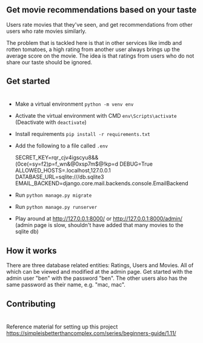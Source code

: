 ## Get movie recommendations based on your taste
Users rate movies that they've seen, and get recommendations from other users who rate movies similarly.

The problem that is tackled here is that in other services like imdb and rotten tomatoes,
a high rating from another user always brings up the average score on the movie.
The idea is that ratings from users who do not share our taste should be ignored.

[](https://github.com/benjaminleon/advicer/blob/master/concept.png)


## Get started
#

* Make a virtual environment `python -m venv env`
* Activate the virtual environment with CMD `env\Scripts\activate` (Deactivate with `deactivate`)
* Install requirements `pip install -r requirements.txt`

* Add the following to a file called `.env`


    SECRET_KEY=rqr_cjv4igscyu8&&(0ce(=sy=f2)p=f_wn&@0xsp7m$@!kp=d
    DEBUG=True
    ALLOWED_HOSTS=.localhost,127.0.0.1
    DATABASE_URL=sqlite:///db.sqlite3
    EMAIL_BACKEND=django.core.mail.backends.console.EmailBackend

* Run `python manage.py migrate`
* Run `python manage.py runserver`
* Play around at http://127.0.0.1:8000/ or http://127.0.0.1:8000/admin/ (admin page is slow, shouldn't have added that many movies to the sqlite db)


## How it works
There are three database related entities: Ratings, Users and Movies. All of which can be viewed and modified at the admin page. Get started with the admin user "ben" with the password "ben". The other users also has the same password as their name, e.g. "mac, mac".




## Contributing

#

Reference material for setting up this project
https://simpleisbetterthancomplex.com/series/beginners-guide/1.11/